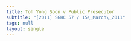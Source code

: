 ```yaml
---
title: Toh Yong Soon v Public Prosecutor
subtitle: "[2011] SGHC 57 / 15\_March\_2011"
tags: null
layout: single
---
```


